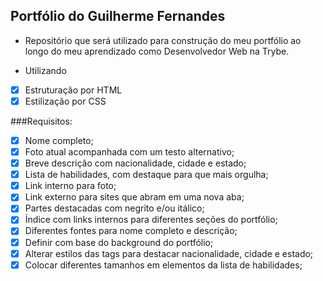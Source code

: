 ## Portfólio do Guilherme Fernandes

- Repositório que será utilizado para construção do meu portfólio ao longo do meu aprendizado como Desenvolvedor Web na Trybe.

- Utilizando
-[X] Estruturação por HTML
-[X] Estilização por CSS

###Requisitos:
-[X] Nome completo;
-[X] Foto atual acompanhada com um testo alternativo;
-[X] Breve descrição com nacionalidade, cidade e estado;
-[X] Lista de habilidades, com destaque para que mais orgulha;
-[X] Link interno para foto;
-[X] Link externo para sites que abram em uma nova aba;
-[X] Partes destacadas com negrito e/ou itálico;
-[X] Índice com links internos para diferentes seções do portfólio;
-[X] Diferentes fontes para nome completo e descrição;
-[X] Definir com base do background do portfólio;
-[X] Alterar estilos das tags para destacar nacionalidade, cidade e estado;
-[X] Colocar diferentes tamanhos em elementos da lista de habilidades;